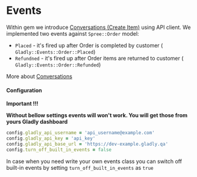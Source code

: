 # Events

Within gem we introduce [Conversations (Create Item)](https://developer.gladly.com/rest/#operation/createItem) using API client. 
We implemented two events against `Spree::Order` model:
 - `Placed` - it's fired up after Order is completed by customer ( `Gladly::Events::Order::Placed`)
 - `Refundned` - it's fired up after Order items are returned to customer  ( `Gladly::Events::Order::Refunded`)
 
More about [Conversations](https://developer.gladly.com/rest/#tag/Conversations)

#### Configuration

**Important !!!**

**Without bellow settings events will won't work. You will get those from yours Gladly dashboard**

```ruby
config.gladly_api_username = 'api_username@example.com'
config.gladly_api_key = 'api_key'
config.gladly_api_base_url = 'https://dev-example.gladly.qa'
config.turn_off_built_in_events = false
```

In case when you need write your own events class you can switch off built-in events by setting `turn_off_built_in_events` as `true`
